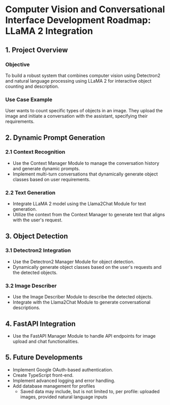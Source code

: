 # Computer Vision and Conversational Interface Development Roadmap: LLaMA 2 Integration

## 1. Project Overview

### Objective

To build a robust system that combines computer vision using Detectron2 and natural language processing using LLaMA 2 for interactive object counting and description.

### Use Case Example

User wants to count specific types of objects in an image. They upload the image and initiate a conversation with the assistant, specifying their requirements.

## 2. Dynamic Prompt Generation

### 2.1 Context Recognition

- Use the Context Manager Module to manage the conversation history and generate dynamic prompts.
- Implement multi-turn conversations that dynamically generate object classes based on user requirements.

### 2.2 Text Generation

- Integrate LLaMA 2 model using the Llama2Chat Module for text generation.
- Utilize the context from the Context Manager to generate text that aligns with the user's request.

## 3. Object Detection

### 3.1 Detectron2 Integration

- Use the Detectron2 Manager Module for object detection.
- Dynamically generate object classes based on the user's requests and the detected objects.

### 3.2 Image Describer

- Use the Image Describer Module to describe the detected objects.
- Integrate with the Llama2Chat Module to generate conversational descriptions.

## 4. FastAPI Integration

- Use the FastAPI Manager Module to handle API endpoints for image upload and chat functionalities.

## 5. Future Developments

- Implement Google OAuth-based authentication.
- Create TypeScript front-end.
- Implement advanced logging and error handling.
- Add database management for profiles
  - Saved data may include, but is not limited to, per profile: uploaded images, provided natural language inputs
